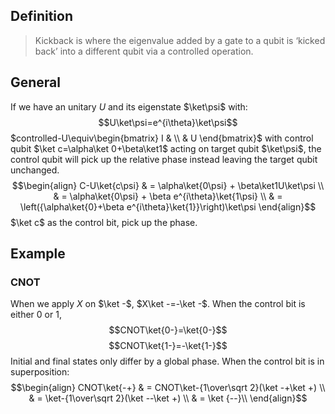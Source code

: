 ## Definition
>Kickback is where the eigenvalue added by a gate to a qubit is ‘kicked back’ into a different qubit via a controlled operation.


## General 
If we have an unitary $U$ and its eigenstate $\ket\psi$ with:
$$U\ket\psi=e^{i\theta}\ket\psi$$
 $controlled-U\equiv\begin{bmatrix} I & \\ & U \end{bmatrix}$ with control qubit $\ket c=\alpha\ket 0+\beta\ket1$ acting on target qubit $\ket\psi$, the control qubit will pick up the relative phase instead leaving the target qubit unchanged.
 $$\begin{align}
 C-U\ket{c\psi}
 	& = \alpha\ket{0\psi} + \beta\ket1U\ket\psi \\
	& = \alpha\ket{0\psi} + \beta e^{i\theta}\ket{1\psi} \\
	& = \left({\alpha\ket{0}+\beta e^{i\theta}\ket{1}}\right)\ket\psi
 \end{align}$$
 $\ket c$ as the control bit, pick up the phase.
 
 ## Example
### CNOT
When we apply $X$ on $\ket -$, $X\ket -=-\ket -$.
When the control bit is either $0$ or $1$, 
$$CNOT\ket{0-}=\ket{0-}$$
$$CNOT\ket{1-}=-\ket{1-}$$
Initial and final states only differ by a global phase.
When the control bit is in superposition:
$$\begin{align}
CNOT\ket{-+} & = CNOT\ket-{1\over\sqrt 2}(\ket -+\ket +) \\
             & = \ket-{1\over\sqrt 2}(\ket --\ket +) \\
			 & = \ket {--}\\
\end{align}$$